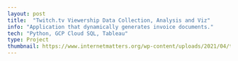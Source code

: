 ```yaml
---
layout: post
title:  "Twitch.tv Viewership Data Collection, Analysis and Viz"
info: "Application that dynamically generates invoice documents."
tech: "Python, GCP Cloud SQL, Tableau"
type: Project
thumbnail: https://www.internetmatters.org/wp-content/uploads/2021/04/twitch_large.png
---
```


